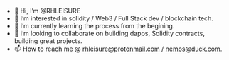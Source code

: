 - 👋 Hi, I’m @RHLEISURE
- 👀 I’m interested in solidity / Web3 / Full Stack dev / blockchain tech.
- 🌱 I’m currently learning the process from the begining.
- 💞️ I’m looking to collaborate on building dapps, Solidity contracts, building great projects. 
- 📫 How to reach me @ rhleisure@protonmail.com / nemos@duck.com. 

<!---
RHLEISURE/RHLEISURE is a ✨ special ✨ repository because its `README.md` (this file) appears on your GitHub profile.
You can click the Preview link to take a look at your changes.
--->
